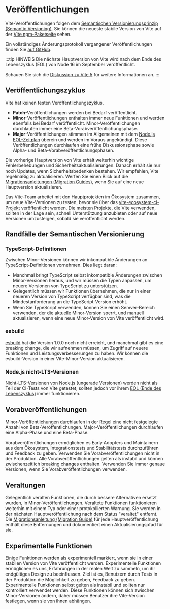 # Veröffentlichungen

Vite-Veröffentlichungen folgen dem [Semantischen Versionierungsprinzip (Semantic Versioning)](https://semver.org/). Sie können die neueste stabile Version von Vite auf der [Vite npm-Paketseite](https://www.npmjs.com/package/vite) sehen.

Ein vollständiges Änderungsprotokoll vergangener Veröffentlichungen finden Sie [auf GitHub](https://github.com/vitejs/vite/blob/main/packages/vite/CHANGELOG.md).

:::tip HINWEIS
Die nächste Hauptversion von Vite wird nach dem Ende des Lebenszyklus (EOL) von Node 16 im September veröffentlicht.

Schauen Sie sich die [Diskussion zu Vite 5](https://github.com/vitejs/vite/discussions/12466) für weitere Informationen an.
:::

## Veröffentlichungszyklus

Vite hat keinen festen Veröffentlichungszyklus.

- **Patch**-Veröffentlichungen werden bei Bedarf veröffentlicht.
- **Minor**-Veröffentlichungen enthalten immer neue Funktionen und werden ebenfalls bei Bedarf veröffentlicht. Minor-Veröffentlichungen durchlaufen immer eine Beta-Vorabveröffentlichungsphase.
- **Major**-Veröffentlichungen stimmen im Allgemeinen mit dem [Node.js EOL-Zeitplan](https://endoflife.date/nodejs) überein und werden im Voraus angekündigt. Diese Veröffentlichungen durchlaufen eine frühe Diskussionsphase sowie Alpha- und Beta-Vorabveröffentlichungsphasen.

Die vorherige Hauptversion von Vite erhält weiterhin wichtige Fehlerbehebungen und Sicherheitsaktualisierungen. Danach erhält sie nur noch Updates, wenn Sicherheitsbedenken bestehen. Wir empfehlen, Vite regelmäßig zu aktualisieren. Werfen Sie einen Blick auf die [Migrationsanleitungen (Migration Guides)](https://vitejs.dev/guide/migration.html), wenn Sie auf eine neue Hauptversion aktualisieren.

Das Vite-Team arbeitet mit den Hauptprojekten im Ökosystem zusammen, um neue Vite-Versionen zu testen, bevor sie über das [vite-ecosystem-ci-Projekt](https://github.com/vitejs/vite-ecosystem-ci) veröffentlicht werden. Die meisten Projekte, die Vite verwenden, sollten in der Lage sein, schnell Unterstützung anzubieten oder auf neue Versionen umzusteigen, sobald sie veröffentlicht werden.

## Randfälle der Semantischen Versionierung

### TypeScript-Definitionen

Zwischen Minor-Versionen können wir inkompatible Änderungen an TypeScript-Definitionen vornehmen. Dies liegt daran:

- Manchmal bringt TypeScript selbst inkompatible Änderungen zwischen Minor-Versionen heraus, und wir müssen die Typen anpassen, um neuere Versionen von TypeScript zu unterstützen.
- Gelegentlich müssen wir Funktionen übernehmen, die nur in einer neueren Version von TypeScript verfügbar sind, was die Mindestanforderung an die TypeScript-Version erhöht.
- Wenn Sie TypeScript verwenden, können Sie einen Semver-Bereich verwenden, der die aktuelle Minor-Version sperrt, und manuell aktualisieren, wenn eine neue Minor-Version von Vite veröffentlicht wird.

### esbuild

[esbuild](https://esbuild.github.io/) hat die Version 1.0.0 noch nicht erreicht, und manchmal gibt es eine breaking change, die wir aufnehmen müssen, um Zugriff auf neuere Funktionen und Leistungsverbesserungen zu haben. Wir können die esbuild-Version in einer Vite-Minor-Version aktualisieren.

### Node.js nicht-LTS-Versionen

Nicht-LTS-Versionen von Node.js (ungerade Versionen) werden nicht als Teil der CI-Tests von Vite getestet, sollten jedoch vor ihrem [EOL (Ende des Lebenszyklus)](https://endoflife.date/nodejs) immer funktionieren.

## Vorabveröffentlichungen

Minor-Veröffentlichungen durchlaufen in der Regel eine nicht festgelegte Anzahl von Beta-Veröffentlichungen. Major-Veröffentlichungen durchlaufen eine Alpha-Phase und eine Beta-Phase.

Vorabveröffentlichungen ermöglichen es Early Adopters und Maintainern aus dem Ökosystem, Integrationstests und Stabilitätstests durchzuführen und Feedback zu geben. Verwenden Sie Vorabveröffentlichungen nicht in der Produktion. Alle Vorabveröffentlichungen gelten als instabil und können zwischenzeitlich breaking changes enthalten. Verwenden Sie immer genaue Versionen, wenn Sie Vorabveröffentlichungen verwenden.

## Veraltungen

Gelegentlich veralten Funktionen, die durch bessere Alternativen ersetzt wurden, in Minor-Veröffentlichungen. Veraltete Funktionen funktionieren weiterhin mit einem Typ oder einer protokollierten Warnung. Sie werden in der nächsten Hauptveröffentlichung nach dem Status "veraltet" entfernt. Die [Migrationsanleitung (Migration Guide)](https://vitejs.dev/guide/migration.html) für jede Hauptveröffentlichung enthält diese Entfernungen und dokumentiert einen Aktualisierungspfad für sie.

## Experimentelle Funktionen

Einige Funktionen werden als experimentell markiert, wenn sie in einer stabilen Version von Vite veröffentlicht werden. Experimentelle Funktionen ermöglichen es uns, Erfahrungen in der realen Welt zu sammeln, um ihr endgültiges Design zu beeinflussen. Ziel ist es, Benutzern durch Tests in der Produktion die Möglichkeit zu geben, Feedback zu geben. Experimentelle Funktionen selbst gelten als instabil und sollten nur kontrolliert verwendet werden. Diese Funktionen können sich zwischen Minor-Versionen ändern, daher müssen Benutzer ihre Vite-Version festlegen, wenn sie von ihnen abhängen.
